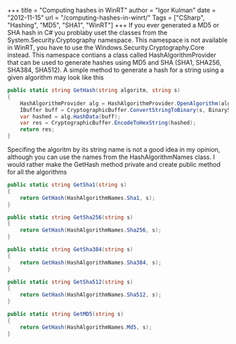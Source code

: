 +++
title = "Computing hashes in WinRT"
author = "Igor Kulman"
date = "2012-11-15"
url = "/computing-hashes-in-winrt/"
Tags = ["CSharp", "Hashing", "MD5", "SHA1", "WinRT"]
+++
If you ever generated a MD5 or SHA hash in C# you problaby uset the classes from the System.Security.Cryptography namespace. This namespace is not available in WinRT, you have to use the Windows.Security.Cryptography.Core instead. This namespace contians a class called HashAlgorithmProvider that can be used to generate hashes using MD5 and SHA (SHA1, SHA256, SHA384, SHA512). A simple method to generate a hash for a string using a given algorithm may look like this

```csharp
public static string GetHash(string algoritm, string s)
{
    HashAlgorithmProvider alg = HashAlgorithmProvider.OpenAlgorithm(algoritm);
    IBuffer buff = CryptographicBuffer.ConvertStringToBinary(s, BinaryStringEncoding.Utf8);
    var hashed = alg.HashData(buff);
    var res = CryptographicBuffer.EncodeToHexString(hashed);
    return res;
}
```

<!--more-->

Specifing the algoritm by its string name is not a good idea in my opinion, although you can use the names from the HashAlgorithmNames class. I would rather make the GetHash method private and create public method for all the algorithms

```csharp
public static string GetSha1(string s)
{
    return GetHash(HashAlgorithmNames.Sha1, s);
}

public static string GetSha256(string s)
{
    return GetHash(HashAlgorithmNames.Sha256, s);
}

public static string GetSha384(string s)
{
    return GetHash(HashAlgorithmNames.Sha384, s);
}

public static string GetSha512(string s)
{
    return GetHash(HashAlgorithmNames.Sha512, s);
}

public static string GetMD5(string s)
{
    return GetHash(HashAlgorithmNames.Md5, s);
}
```
